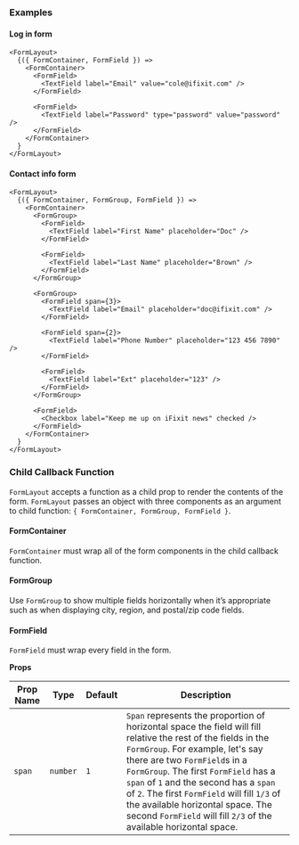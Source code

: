 ### Examples

#### Log in form

```
<FormLayout>
  {({ FormContainer, FormField }) =>
    <FormContainer>
      <FormField>
        <TextField label="Email" value="cole@ifixit.com" />
      </FormField>

      <FormField>
        <TextField label="Password" type="password" value="password" />
      </FormField>
    </FormContainer>
  }
</FormLayout>
```

#### Contact info form

```
<FormLayout>
  {({ FormContainer, FormGroup, FormField }) =>
    <FormContainer>
      <FormGroup>
        <FormField>
          <TextField label="First Name" placeholder="Doc" />
        </FormField>

        <FormField>
          <TextField label="Last Name" placeholder="Brown" />
        </FormField>
      </FormGroup>

      <FormGroup>
        <FormField span={3}>
          <TextField label="Email" placeholder="doc@ifixit.com" />
        </FormField>

        <FormField span={2}>
          <TextField label="Phone Number" placeholder="123 456 7890" />
        </FormField>

        <FormField>
          <TextField label="Ext" placeholder="123" />
        </FormField>
      </FormGroup>

      <FormField>
        <Checkbox label="Keep me up on iFixit news" checked />
      </FormField>
    </FormContainer>
  }
</FormLayout>
```

### Child Callback Function

`FormLayout` accepts a function as a child prop to render the contents of the form. `FormLayout` passes an object with three components as an argument to child function: `{ FormContainer, FormGroup, FormField }`.

#### **FormContainer**

`FormContainer` must wrap all of the form components in the child callback function.

#### **FormGroup**

Use `FormGroup` to show multiple fields horizontally when it’s appropriate such as when displaying city, region, and postal/zip code fields.

#### **FormField**

`FormField` must wrap every field in the form.

**Props**

| Prop Name | Type | Default | Description |
| --- | --- | ---| --- |
| `span` | `number` | `1` | `Span` represents the proportion of horizontal space the field will fill relative the rest of the fields in the `FormGroup`. For example, let's say there are two `FormField`s in a `FormGroup`. The first `FormField` has a `span` of `1` and the second has a `span` of `2`. The first `FormField` will fill `1/3` of the available horizontal space. The second `FormField` will fill `2/3` of the available horizontal space. |

